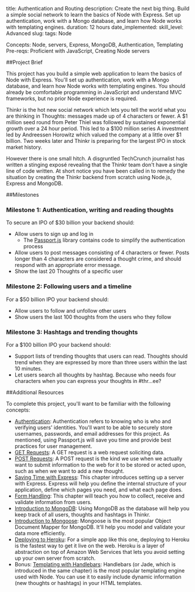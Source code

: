 title: Authentication and Routing
description: Create the next big thing. Build a simple social network to learn the basics of Node with Express. Set up authentication, work with a Mongo database, and learn how Node works with templating engines.
duration: 12 hours
date_implemented: 
skill_level: Advanced
slug:
tags: Node
 

Concepts: Node, servers, Express, MongoDB, Authentication, Templating
Pre-reqs: Proficient with JavaScript, Creating Node servers

##Project Brief

This project has you build a simple web application to learn the basics of Node with Express. You'll set up authentication, work with a Mongo database, and learn how Node works with templating engines. You should already be comfortable programming in JavaScript and understand MVC frameworks, but no prior Node experience is required.

Thinkr is the hot new social network which lets you tell the world what you are thinking in Thoughts: messages made up of 4 characters or fewer.  A $1 million seed round from Peter Thiel was followed by sustained exponential growth over a 24 hour period.  This led to a $100 million series A investment led by Andreessen Horowitz which valued the company at a little over $1 billion.  Two weeks later and Thinkr is preparing for the largest IPO in stock market history.

However there is one small hitch.  A disgruntled TechCrunch journalist has written a stinging exposé revealing that the Thinkr team don't have a single line of code written.  At short notice you have been called in to remedy the situation by creating the Thinkr backend from scratch using Node.js, Express and MongoDB.

##Milestones

### Milestone 1: Authentication, writing and reading thoughts

To secure an IPO of $30 billion your backend should:

* Allow users to sign up and log in
    - The [Passport.js](http://passportjs.org) library contains code to simplify the authentication process
* Allow users to post messages consisting of 4 characters or fewer.  Posts longer than 4 characters are considered a thought crime, and should respond with an appropriate error message.
* Show the last 20 Thoughts of a specific user

### Milestone 2: Following users and a timeline

For a $50 billion IPO your backend should:

* Allow users to follow and unfollow other users
* Show users the last 100 thoughts from the users who they follow

### Milestone 3: Hashtags and trending thoughts

For a $100 billion IPO your backend should:

* Support lists of trending thoughts that users can read.  Thoughts should trend when they are expressed by more than three users within the last 10 minutes.
* Let users search all thoughts by hashtag.  Because who needs four characters when you can express your thoughts in #thr...ee?


##Additional Resources

To complete this project, you'll want to be familiar with the following concepts:

- [Authentication](https://courses.thinkful.com/oreilly-node-express/subsection/1.22.2): Authentication refers to knowing who is who and verifying users' identities. You'll want to be able to securely store usernames, passwords, and email addresses for this project. As mentioned, using Passport.js will save you time and provide best practices for user management.
- [GET Requests](https://courses.thinkful.com/node-001v4/assignment/2.2.2): A GET request is a web request soliciting data.
- [POST Requests](https://courses.thinkful.com/node-001v4/assignment/2.2.3): A POST request is the kind we use when we actually want to submit information to the web for it to be stored or acted upon, such as when we want to add a new thought.
- [Saving Time with Express](https://courses.thinkful.com/oreilly-node-express/chapter/1.7): This chapter introduces setting up a server with Express. Express will help you define the internal structure of your application, define which pages you need, and what each page does.
- [Form Handling](https://courses.thinkful.com/oreilly-node-express/chapter/1.12): This chapter will teach you how to collect, receive and validate information from users.
- [Introduction to MongoDB](https://courses.thinkful.com/node-001v4/assignment/3.1.1): Using MongoDB as the database will help you keep track of all users, thoughts and hashtags in Thinkr.
- [Introduction to Mongoose](https://courses.thinkful.com/node-001v4/assignment/3.1.2): Mongoose is the most popular Object Document Mapper for MongoDB. It'll help you model and validate your data more efficiently. 
- [Deploying to Heroku](https://courses.thinkful.com/node-001v4/project/2.2.5): For a simple app like this one, deploying to Heroku is the fastest way to get it live on the web. Heroku is a layer of abstraction on top of Amazon Web Services that lets you avoid setting up your own server from scratch.
- Bonus: [Templating with Handlebars](https://courses.thinkful.com/oreilly-node-express/chapter/1.11): Handlebars (or Jade, which is introduced in the same chapter) is the most popular templating engine used with Node. You can use it to easily include dynamic information (new thoughts or hashtags) in your HTML templates.
